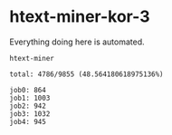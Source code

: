 # htext-miner-kor-3

Everything doing here is automated.

```
htext-miner

total: 4786/9855 (48.564180618975136%)

job0: 864
job1: 1003
job2: 942
job3: 1032
job4: 945
```